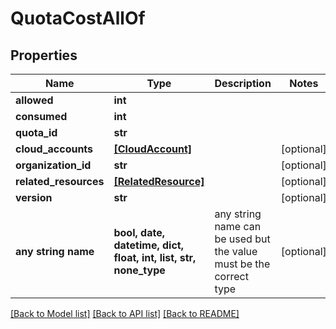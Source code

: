 # QuotaCostAllOf


## Properties
Name | Type | Description | Notes
------------ | ------------- | ------------- | -------------
**allowed** | **int** |  | 
**consumed** | **int** |  | 
**quota_id** | **str** |  | 
**cloud_accounts** | [**[CloudAccount]**](CloudAccount.md) |  | [optional] 
**organization_id** | **str** |  | [optional] 
**related_resources** | [**[RelatedResource]**](RelatedResource.md) |  | [optional] 
**version** | **str** |  | [optional] 
**any string name** | **bool, date, datetime, dict, float, int, list, str, none_type** | any string name can be used but the value must be the correct type | [optional]

[[Back to Model list]](../README.md#documentation-for-models) [[Back to API list]](../README.md#documentation-for-api-endpoints) [[Back to README]](../README.md)


